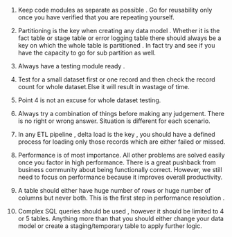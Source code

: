 1. Keep code modules as separate as possible . Go for reusability only once you have verified that you are repeating yourself. 

2. Partitioning is the key when creating any data model . Whether  it is the fact table or stage table or error logging table there should always be a key on which the whole table is partitioned . In fact try and see if you have the capacity to go for sub partition as well. 

3. Always have a testing module ready . 

4. Test for a small dataset first or one record and then check the record count for whole dataset.Else it will result in wastage of time.  

5. Point 4 is not an excuse for whole dataset testing. 

6. Always try a combination of things before making any judgement. There is no right or wrong answer. Situation is different for each scenario. 

7. In any ETL pipeline , delta  load is the key , you should have a defined process for loading only those records which are either failed or missed. 

8. Performance is of most importance. All other problems are solved easily once you factor in high performance. There is a great pushback from business community about being functionally correct. However, we still need to focus on performance because it improves overall productivity.

9. A table should either have huge number of rows or huge number of columns but never both. This is the first step in performance resolution .

10. Complex SQL queries should be used , however it should be limited to 4 or 5 tables. Anything more than that you should either change your data model or create a staging/temporary table to apply further logic. 
